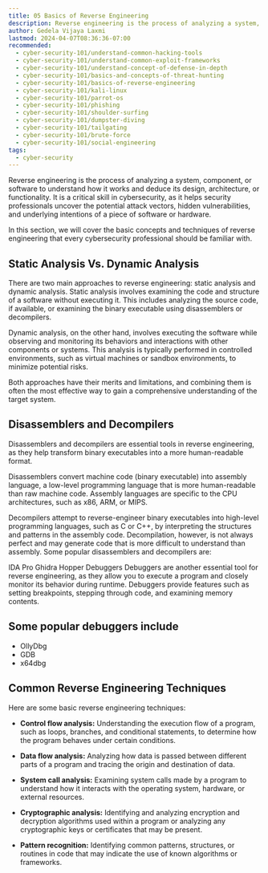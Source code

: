 ```yaml
---
title: 05 Basics of Reverse Engineering
description: Reverse engineering is the process of analyzing a system, component, or software to understand how it works and deduce its design, architecture, or functionality.
author: Gedela Vijaya Laxmi
lastmod: 2024-04-07T08:36:36-07:00
recommended:
  - cyber-security-101/understand-common-hacking-tools
  - cyber-security-101/understand-common-exploit-frameworks
  - cyber-security-101/understand-concept-of-defense-in-depth
  - cyber-security-101/basics-and-concepts-of-threat-hunting
  - cyber-security-101/basics-of-reverse-engineering
  - cyber-security-101/kali-linux
  - cyber-security-101/parrot-os
  - cyber-security-101/phishing
  - cyber-security-101/shoulder-surfing
  - cyber-security-101/dumpster-diving
  - cyber-security-101/tailgating
  - cyber-security-101/brute-force
  - cyber-security-101/social-engineering
tags:
  - cyber-security
---
```


<div class="drop-cap">
Reverse engineering is the process of analyzing a system, component, or software to understand how it works and deduce its design, architecture, or functionality. It is a critical skill in cybersecurity, as it helps security professionals uncover the potential attack vectors, hidden vulnerabilities, and underlying intentions of a piece of software or hardware.
</div>

In this section, we will cover the basic concepts and techniques of reverse engineering that every cybersecurity professional should be familiar with.

## Static Analysis Vs. Dynamic Analysis

There are two main approaches to reverse engineering: static analysis and dynamic analysis. Static analysis involves examining the code and structure of a software without executing it. This includes analyzing the source code, if available, or examining the binary executable using disassemblers or decompilers.

Dynamic analysis, on the other hand, involves executing the software while observing and monitoring its behaviors and interactions with other components or systems. This analysis is typically performed in controlled environments, such as virtual machines or sandbox environments, to minimize potential risks.

Both approaches have their merits and limitations, and combining them is often the most effective way to gain a comprehensive understanding of the target system.

## Disassemblers and Decompilers

Disassemblers and decompilers are essential tools in reverse engineering, as they help transform binary executables into a more human-readable format.

Disassemblers convert machine code (binary executable) into assembly language, a low-level programming language that is more human-readable than raw machine code. Assembly languages are specific to the CPU architectures, such as x86, ARM, or MIPS.

Decompilers attempt to reverse-engineer binary executables into high-level programming languages, such as C or C++, by interpreting the structures and patterns in the assembly code. Decompilation, however, is not always perfect and may generate code that is more difficult to understand than assembly.
Some popular disassemblers and decompilers are:

IDA Pro
Ghidra
Hopper
Debuggers
Debuggers are another essential tool for reverse engineering, as they allow you to execute a program and closely monitor its behavior during runtime. Debuggers provide features such as setting breakpoints, stepping through code, and examining memory contents.

## Some popular debuggers include

* OllyDbg
* GDB
* x64dbg

## Common Reverse Engineering Techniques

Here are some basic reverse engineering techniques:

* **Control flow analysis:** Understanding the execution flow of a program, such as loops, branches, and conditional statements, to determine how the program behaves under certain conditions.

* **Data flow analysis:** Analyzing how data is passed between different parts of a program and tracing the origin and destination of data.

* **System call analysis:** Examining system calls made by a program to understand how it interacts with the operating system, hardware, or external resources.

* **Cryptographic analysis:** Identifying and analyzing encryption and decryption algorithms used within a program or analyzing any cryptographic keys or certificates that may be present.

* **Pattern recognition:** Identifying common patterns, structures, or routines in code that may indicate the use of known algorithms or frameworks.
